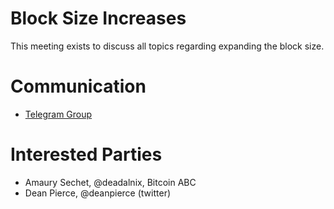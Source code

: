 
# Block Size Increases

This meeting exists to discuss all topics regarding expanding the block size.

# Communication

* [Telegram Group](https://t.me/joinchat/AAAAAEd6Apu4uWyXChJFpQ)

# Interested Parties

- Amaury Sechet, @deadalnix, Bitcoin ABC
- Dean Pierce, @deanpierce (twitter)
